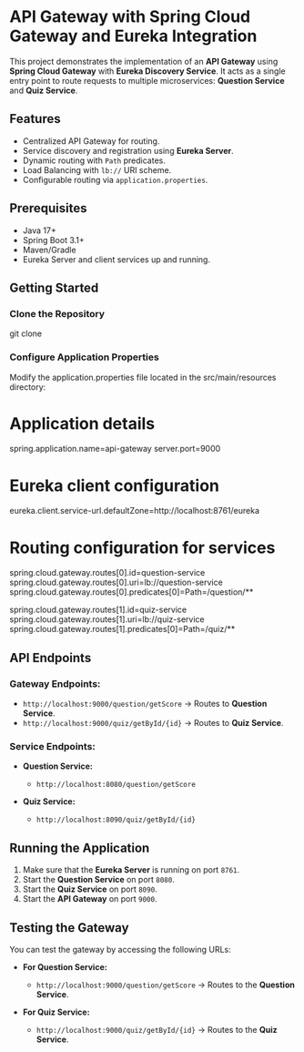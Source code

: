 # API Gateway with Spring Cloud Gateway and Eureka Integration

This project demonstrates the implementation of an **API Gateway** using **Spring Cloud Gateway** with **Eureka Discovery Service**. It acts as a single entry point to route requests to multiple microservices: **Question Service** and **Quiz Service**.

## Features
- Centralized API Gateway for routing.
- Service discovery and registration using **Eureka Server**.
- Dynamic routing with `Path` predicates.
- Load Balancing with `lb://` URI scheme.
- Configurable routing via `application.properties`.

## Prerequisites
- Java 17+
- Spring Boot 3.1+
- Maven/Gradle
- Eureka Server and client services up and running.

## Getting Started

### Clone the Repository
git clone <repository-url>

### Configure Application Properties
Modify the application.properties file located in the src/main/resources directory:
# Application details
spring.application.name=api-gateway
server.port=9000

# Eureka client configuration
eureka.client.service-url.defaultZone=http://localhost:8761/eureka

# Routing configuration for services
spring.cloud.gateway.routes[0].id=question-service
spring.cloud.gateway.routes[0].uri=lb://question-service
spring.cloud.gateway.routes[0].predicates[0]=Path=/question/**

spring.cloud.gateway.routes[1].id=quiz-service
spring.cloud.gateway.routes[1].uri=lb://quiz-service
spring.cloud.gateway.routes[1].predicates[0]=Path=/quiz/**

## API Endpoints

### Gateway Endpoints:

- `http://localhost:9000/question/getScore` → Routes to **Question Service**.
- `http://localhost:9000/quiz/getById/{id}` → Routes to **Quiz Service**.

### Service Endpoints:

- **Question Service:**
    - `http://localhost:8080/question/getScore`

- **Quiz Service:**
    - `http://localhost:8090/quiz/getById/{id}`

## Running the Application

1. Make sure that the **Eureka Server** is running on port `8761`.
2. Start the **Question Service** on port `8080`.
3. Start the **Quiz Service** on port `8090`.
4. Start the **API Gateway** on port `9000`.

## Testing the Gateway

You can test the gateway by accessing the following URLs:
- **For Question Service:**
    - `http://localhost:9000/question/getScore` → Routes to the **Question Service**.

- **For Quiz Service:**
    - `http://localhost:9000/quiz/getById/{id}` → Routes to the **Quiz Service**.

